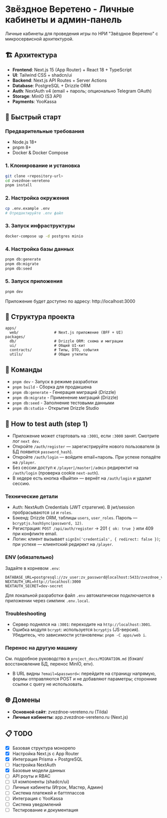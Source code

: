 # Звёздное Веретено - Личные кабинеты и админ-панель

Личные кабинеты для проведения игры по НРИ "Звёздное Веретено" с микросервисной архитектурой.

## 🏗️ Архитектура

- **Frontend**: Next.js 15 (App Router) + React 18 + TypeScript
- **UI**: Tailwind CSS + shadcn/ui
- **Backend**: Next.js API Routes + Server Actions
- **Database**: PostgreSQL + Drizzle ORM
- **Auth**: NextAuth v4 (email + пароль; опционально Telegram OAuth)
- **Storage**: MinIO (S3 API)
- **Payments**: YooKassa

## 🚀 Быстрый старт

### Предварительные требования

- Node.js 18+
- pnpm 8+
- Docker & Docker Compose

### 1. Клонирование и установка

```bash
git clone <repository-url>
cd zvezdnoe-vereteno
pnpm install
```

### 2. Настройка окружения

```bash
cp .env.example .env
# Отредактируйте .env файл
```

### 3. Запуск инфраструктуры

```bash
docker-compose up -d postgres minio
```

### 4. Настройка базы данных

```bash
pnpm db:generate
pnpm db:migrate
pnpm db:seed
```

### 5. Запуск приложения

```bash
pnpm dev
```

Приложение будет доступно по адресу: http://localhost:3000

## 📁 Структура проекта

```
apps/
  web/                # Next.js приложение (BFF + UI)
packages/
  db/                 # Drizzle ORM: схема и миграции
  ui/                 # Общий UI-кит
  contracts/          # Типы, DTO, события
  utils/              # Общие утилиты
```

## 🔧 Команды

- `pnpm dev` - Запуск в режиме разработки
- `pnpm build` - Сборка для продакшена
- `pnpm db:generate` - Генерация миграций (Drizzle)
- `pnpm db:migrate` - Применение миграций (Drizzle)
- `pnpm db:seed` - Заполнение тестовыми данными
- `pnpm db:studio` - Открытие Drizzle Studio

## 🧪 How to test auth (step 1)

- Приложение может стартовать на `:3001`, если `:3000` занят. Смотрите лог `next dev`.
- Откройте `/auth/register` — зарегистрируйте нового пользователя (в БД появится `password_hash`).
- Откройте `/auth/login` — войдите email+пароль. При успехе попадёте на `/player`.
- Без сессии доступ к `/player|/master|/admin` редиректит на `/auth/login` (проверка cookie `next-auth`).
- В хедере есть кнопка «Выйти» — вернёт на `/auth/login` и удалит сессию.

### Технические детали

- Auth: NextAuth Credentials (JWT стратегия). В jwt/session пробрасываются `id` и `roles`.
- Бэкенд: Drizzle ORM, таблицы `users`, `user_roles`. Пароль — `bcryptjs.hashSync(password, 12)`.
- Регистрация: `POST /api/auth/register` → 201 `{ ok: true }` или 409 при конфликте email.
- Логин: клиент вызывает `signIn('credentials', { redirect: false })`; при успехе — клиентский редирект на `/player`.

### ENV (обязательно)

Задайте в корневом `.env`:

```
DATABASE_URL=postgresql://zv_user:zv_password@localhost:5433/zvezdnoe_vereteno
NEXTAUTH_URL=http://localhost:3000
NEXTAUTH_SECRET=dev-secret
```

Для локальной разработки файл `.env` автоматически подключается в приложении через симлинк `.env.local`.

### Troubleshooting

- Сервер поднялся на `:3001`: переходите на `http://localhost:3001`.
- Ошибка модуля `bcrypt`: используется `bcryptjs` (JS-версия). Убедитесь, что зависимости установлены: `pnpm -C apps/web i`.

### Перенос на другую машину

См. подробное руководство в `project_docs/MIGRATION.md` (бэкап/восстановление БД, перенос MinIO, env).
- В URL видны `?email=&password=`: перейдите на страницу напрямую, формы отправляются POST и не добавляют параметры; сторонние ссылки с query не использовать.

## 🌐 Домены

- **Основной сайт**: zvezdnoe-vereteno.ru (Tilda)
- **Личные кабинеты**: app.zvezdnoe-vereteno.ru (Next.js)

## 📋 TODO

- [x] Базовая структура монорепо
- [x] Настройка Next.js с App Router
- [x] Интеграция Prisma + PostgreSQL
- [ ] Настройка NextAuth
- [x] Базовые модели данных
- [ ] API роуты и RBAC
- [ ] UI компоненты (shadcn/ui)
- [ ] Личные кабинеты (Игрок, Мастер, Админ)
- [ ] Система платежей и баттлпассов
- [ ] Интеграция с YooKassa
- [ ] Система уведомлений
- [ ] Тестирование и документация
